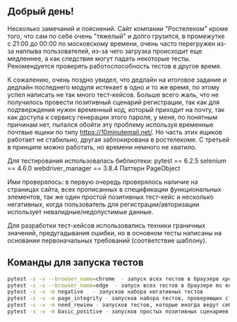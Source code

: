 ## Добрый день!
Несколько замечаний и пояснений. Сайт компании "Ростелеком" кроме того, что сам по себе очень "тяжелый" и долго грузится, в промежутке с 21:00 до 00:00 по московскому времени, очень часто перегружен из-за наплыва пользователей, из-за чего загрузка происходит еще медленнее, а как следствие могут падать некоторые тесты. Рекомендуется проверять работоспособность тестов в другое время.

 К сожалению, очень поздно увидел, что дедлайн на итоговое задание и дедлайн последнего модуля истекает в одно и то же время, по этому успел написать не так много тест-кейсов.
 Больше всего жаль, что не получилось провести позитивный сценарий регистрации, так как для подтверждения нужен временный код, который приходит на почту, так как доступа к сервису генерации этого пароля, у меня, по понятным причинам нет, пытался обойти эту проблему используя временные почтвые ящики по типу https://10minutemail.net/. Но часть этих ящиков работает не стабильно, другая заблокирована в ростелекоме. С третьей в принципе можно работать, но времени немного не хватило.
 
Для тестирования использовалась библиотеки:
pytest == 6.2.5 
selenium == 4.6.0
webdriver_manager == 3.8.4
Паттерн PageObject

Ими проверялось: в первую очередь проверялось наличие на страницах сайта, всех прописанных в спецификации функциональных элементов, так же один простой позитивных тест-кейс и несколько негативных, когда пользователь для регистрации/авторизации использует невалидные/недопустимые данные.


Для разработки тест-кейсов использовались техники граничных значений, предугадывания ошибки, но в основном тесты написаны на основании первоначальных требований (соответствие шаблону).


## Команды для запуска тестов
```sh
pytest -s -v --browser_name=chrome  - запуск всех тестов в браузере хром (выбирается по умолчанию)
pytest -s -v --browser_name=edge  - запуск всех тестов в браузере ms edge (экспериментальная настройка)
pytest -s -v -m negative   - запусков набора негативных тестов
pytest -s -v -m page_integrity - запусков набора тестов, проверяющих страницу на соответствие макету и наличие всех основных функциональных элементов
pytest -s -v -m need_rewiew - запусков тестов, которые иногда ведут себя нестабильно
pytest -s -v -m basic_positive - запусков простых позитивных сценариев
```